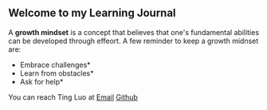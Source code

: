 ## Welcome to my Learning Journal

A **growth mindset** is a concept that believes that one's fundamental abilities can be developed through effeort. A few reminder to keep a growth midnset are:

* Embrace challenges*
* Learn from obstacles*
* Ask for help*

You can reach Ting Luo at
[Email](tin831@gmail.com)
[Github](https://masonrybits.github.io/learning_journal/)
